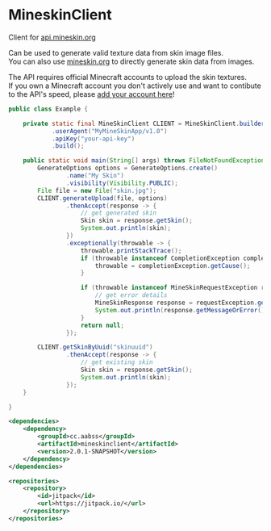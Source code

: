 # MineskinClient

Client for [api.mineskin.org](https://mineskin.org)

Can be used to generate valid texture data from skin image files.  
You can also use [mineskin.org](https://mineskin.org) to directly generate skin data from images.

The API requires official Minecraft accounts to upload the skin textures.  
If you own a Minecraft account you don't actively use and want to contibute to the API's speed,
please [add your account here](https://mineskin.org/account)!

```java
public class Example {

    private static final MineSkinClient CLIENT = MineSkinClient.builder()
            .userAgent("MyMineSkinApp/v1.0")
            .apiKey("your-api-key")
            .build();

    public static void main(String[] args) throws FileNotFoundException {
        GenerateOptions options = GenerateOptions.create()
                .name("My Skin")
                .visibility(Visibility.PUBLIC);
        File file = new File("skin.jpg");
        CLIENT.generateUpload(file, options)
                .thenAccept(response -> {
                    // get generated skin
                    Skin skin = response.getSkin();
                    System.out.println(skin);
                })
                .exceptionally(throwable -> {
                    throwable.printStackTrace();
                    if (throwable instanceof CompletionException completionException) {
                        throwable = completionException.getCause();
                    }

                    if (throwable instanceof MineSkinRequestException requestException) {
                        // get error details
                        MineSkinResponse response = requestException.getResponse();
                        System.out.println(response.getMessageOrError());
                    }
                    return null;
                });

        CLIENT.getSkinByUuid("skinuuid")
                .thenAccept(response -> {
                    // get existing skin
                    Skin skin = response.getSkin();
                    System.out.println(skin);
                });
    }

}
```  


```xml
<dependencies>
    <dependency>
        <groupId>cc.aabss</groupId>
        <artifactId>mineskinclient</artifactId>
        <version>2.0.1-SNAPSHOT</version>
    </dependency>
</dependencies>
```
```xml
<repositories>
    <repository>
        <id>jitpack</id>
        <url>https://jitpack.io/</url>
    </repository>
</repositories>
```
